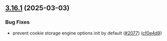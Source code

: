 ## [3.16.1](https://github.com/rudderlabs/rudder-sdk-js/compare/@rudderstack/analytics-js@3.16.0...@rudderstack/analytics-js@3.16.1) (2025-03-03)


### Bug Fixes

* prevent cookie storage engine options init by default ([#2077](https://github.com/rudderlabs/rudder-sdk-js/issues/2077)) ([cf0e4d9](https://github.com/rudderlabs/rudder-sdk-js/commit/cf0e4d91a7174023f0027b042013de6ecaf6fcaf))

